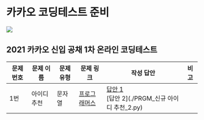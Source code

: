 # 카카오 코딩테스트 준비

<img src="https://img.shields.io/badge/Kakao-FFCD00?style=for-the-badge&logo=Kakao&logoColor=black">

## 2021 카카오 신입 공채 1차 온라인 코딩테스트

| 문제 번호 | 문제 이름   | 문제 유형 | 문제 링크                                                                | 작성 답안                                                                           | 비고 |
| --------- | ----------- | --------- | ------------------------------------------------------------------------ | ----------------------------------------------------------------------------------- | ---- |
| 1번       | 아이디 추천 | 문자열    | [프로그래머스](https://programmers.co.kr/learn/courses/30/lessons/72410) | [답안 1](./PRGM\_신규\_아이디\_추천.py) <br >[답안 2](./PRGM\_신규 아이디 추천\_2.py) |      |
